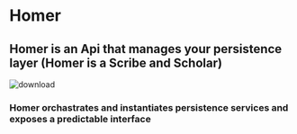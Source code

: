 # Homer
## Homer is an Api that manages your persistence layer (Homer is a Scribe and Scholar)
![download](https://user-images.githubusercontent.com/107733608/174743369-b4d7f2a3-4874-4df9-afa0-a8197806d928.jpg)
### Homer orchastrates and instantiates persistence services and exposes a predictable interface
